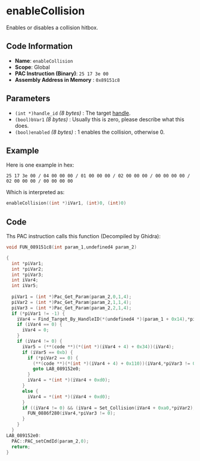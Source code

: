 # enableCollision

Enables or disables a collision hitbox.

## Code Information

- **Name**: `enableCollision`
- **Scope**: Global
- **PAC Instruction (Binary)**: `25 17 3e 00`
- **Assembly Address in Memory** : `0x89151c8`

## Parameters

- `(int *)handle_id` *(8 bytes)* : The target [handle](./guide/how-to-get-a-handle.md).
- `(bool)bVar1` *(8 bytes)* : Usually this is zero, please describe what this does.
- `(bool)enabled` *(8 bytes)* : 1 enables the collision, otherwise 0.

## Example

Here is one example in hex:

```25 17 3e 00 / 04 00 00 00 / 01 00 00 00 / 02 00 00 00 / 00 00 00 00 / 02 00 00 00 / 00 00 00 00```

Which is interpreted as:

```c
enableCollision((int *)iVar1, (int)0, (int)0)
```

## Code

Ths PAC instruction calls this function (Decompiled by Ghidra):

```c
void FUN_089151c8(int param_1,undefined4 param_2)

{
  int *piVar1;
  int *piVar2;
  int *piVar3;
  int iVar4;
  int iVar5;
  
  piVar1 = (int *)Pac_Get_Param(param_2,0,1,4);
  piVar2 = (int *)Pac_Get_Param(param_2,1,1,4);
  piVar3 = (int *)Pac_Get_Param(param_2,2,1,4);
  if (*piVar1 != -1) {
    iVar4 = Find_Target_By_HandleID(*(undefined4 *)(param_1 + 0x14),*piVar1,1);
    if (iVar4 == 0) {
      iVar4 = 0;
    }
    if (iVar4 != 0) {
      iVar5 = (**(code **)(*(int *)(iVar4 + 4) + 0x34))(iVar4);
      if (iVar5 == 0xb) {
        if (*piVar2 == 0) {
          (**(code **)(*(int *)(iVar4 + 4) + 0x110))(iVar4,*piVar3 != 0);
          goto LAB_089152e0;
        }
        iVar4 = *(int *)(iVar4 + 0xd0);
      }
      else {
        iVar4 = *(int *)(iVar4 + 0xd0);
      }
      if ((iVar4 != 0) && (iVar4 = Set_Collision(iVar4 + 0xa0,*piVar2), iVar4 != 0)) {
        FUN_0886f280(iVar4,*piVar3 != 0);
      }
    }
  }
LAB_089152e0:
  PAC::PAC_setCmdId(param_2,0);
  return;
}
```

